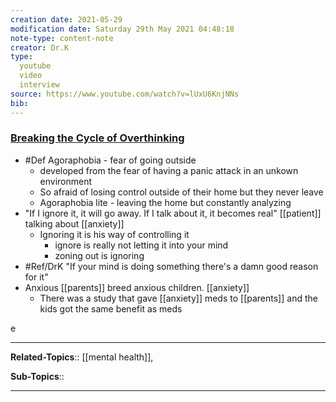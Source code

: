 ```yaml
---
creation date: 2021-05-29
modification date: Saturday 29th May 2021 04:48:18
note-type: content-note
creator: Dr.K
type: 
  youtube
  video
  interview
source: https://www.youtube.com/watch?v=lUxU6KnjNNs
bib:
---
```


### [Breaking the Cycle of Overthinking](https://www.youtube.com/watch?v=lUxU6KnjNNs)

- #Def Agoraphobia - fear of going outside
    - developed from the fear of having a panic attack in an unkown environment
    - So afraid of losing control outside of their home but they never leave
    - Agoraphobia lite - leaving the home but constantly analyzing
- "If I ignore it, it will go away. If I talk about it, it becomes real" [[patient]] talking about [[anxiety]]
    - Ignoring it is his way of controlling it
        - ignore is really not letting it into your mind
        - zoning out is ignoring
- #Ref/DrK "If your mind is doing something there's a damn good reason for it"
- Anxious [[parents]] breed anxious children. [[anxiety]]
    - There was a study that gave [[anxiety]] meds to [[parents]] and the kids got the same benefit as meds

e

---



**Related-Topics**:: [[mental health]], 
	
**Sub-Topics**::
	
--- 



